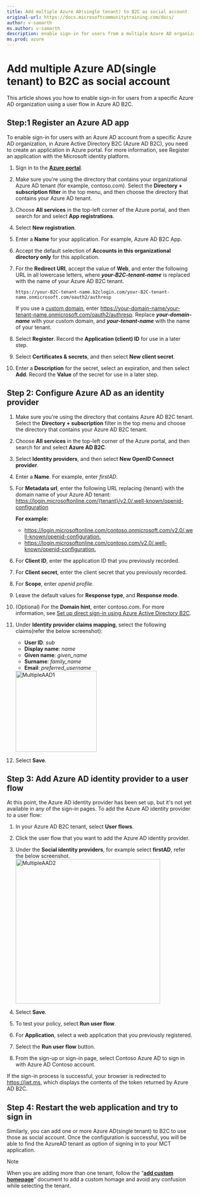 ```yaml
---
title: Add multiple Azure AD(single tenant) to B2C as social account
original-url: https://docs.microsoftcommunitytraining.com/docs/
author: v-samarth
ms.author: v-samarth
description: enable sign-in for users from a multiple Azure AD organization using a user flow in Azure AD B2C
ms.prod: azure
---
```


# Add multiple Azure AD(single tenant) to B2C as social account

This article shows you how to enable sign-in for users from a specific Azure AD organization using a user flow in Azure AD B2C.

## Step:1 Register an Azure AD app

To enable sign-in for users with an Azure AD account from a specific Azure AD organization, in Azure Active Directory B2C (Azure AD B2C), you need to create an application in Azure portal. For more information, see Register an application with the Microsoft identity platform.

1. Sign in to the [**Azure portal**](https://portal.azure.com/).
2. Make sure you're using the directory that contains your organizational Azure AD tenant (for example, contoso.com). Select the **Directory + subscription filter** in the top menu, and then choose the directory that contains your Azure AD tenant.
3. Choose **All services** in the top-left corner of the Azure portal, and then search for and select **App registrations**.
4. Select **New registration**.
5. Enter a **Name** for your application. For example, Azure AD B2C App.
6. Accept the default selection of **Accounts in this organizational directory only** for this application.
7. For the **Redirect URI**, accept the value of **Web**, and enter the following URL in all lowercase letters, where ***your-B2C-tenant-name*** is replaced with the name of your Azure AD B2C tenant.

    `https://your-B2C-tenant-name.b2clogin.com/your-B2C-tenant-name.onmicrosoft.com/oauth2/authresp`

     If you use a [custom domain](setup-custom-domain-url.md), enter <https://your-domain-name/your-tenant-name.onmicrosoft.com/oauth2/authresp>. Replace ***your-domain-name*** with your custom domain, and ***your-tenant-name*** with the name of your tenant.
8. Select **Register**. Record the **Application (client) ID** for use in a later step.
9. Select **Certificates & secrets**, and then select **New client secret**.
10. Enter a **Description** for the secret, select an expiration, and then select **Add**. Record the **Value** of the secret for use in a later step.

## Step 2: Configure Azure AD as an identity provider

1. Make sure you're using the directory that contains Azure AD B2C tenant. Select the **Directory + subscription** filter in the top menu and choose the directory that contains your Azure AD B2C tenant.
2. Choose **All services** in the top-left corner of the Azure portal, and then search for and select **Azure AD B2C**.
3. Select **Identity providers**, and then select **New OpenID Connect provider**.
4. Enter a **Name**. For example, enter *firstAD*.
5. For **Metadata url**, enter the following URL replacing {tenant} with the domain name of your Azure AD tenant:
    <https://login.microsoftonline.com/{tenant}/v2.0/.well-known/openid-configuration>

    **For example:**
    - <https://login.microsoftonline.com/contoso.onmicrosoft.com/v2.0/.well-known/openid-configuration.>
    - <https://login.microsoftonline.com/contoso.com/v2.0/.well-known/openid-configuration.>

6. For **Client ID**, enter the application ID that you previously recorded.
7. For **Client secret**, enter the client secret that you previously recorded.
8. For **Scope**, enter *openid profile*.
9. Leave the default values for **Response type**, and **Response mode**.
10. (Optional) For the **Domain hint**, enter contoso.com. For more information, see [Set up direct sign-in using Azure Active Directory B2C](https://docs.microsoft.com/azure/active-directory-b2c/direct-signin?pivots=b2c-user-flow#redirect-sign-in-to-a-social-provider).
11. Under **Identity provider claims mapping**, select the following claims(refer the below screenshot):
    - **User ID**: *sub*
    - **Display name**: *name*
    - **Given name**: *given_name*
    - **Surname**: *family_name*
    - **Email**: *preferred_username*
    <img width="218" alt="MultipleAAD1" src="https://user-images.githubusercontent.com/87796184/131975786-9f7b16e6-bfca-4124-807f-3f98af5dba3f.png">
12. Select **Save**.

## Step 3: Add Azure AD identity provider to a user flow

At this point, the Azure AD identity provider has been set up, but it's not yet available in any of the sign-in pages. To add the Azure AD identity provider to a user flow:

1. In your Azure AD B2C tenant, select **User flows**.
2. Click the user flow that you want to add the Azure AD identity provider.
3. Under the **Social identity providers**, for example select **firstAD**, refer the below screenshot.
    <img width="389" alt="MultipleAAD2" src="https://user-images.githubusercontent.com/87796184/131975913-59b4e403-a501-40d0-bcdc-d7c277d8615b.png">

4. Select **Save**.
5. To test your policy, select **Run user flow**.
6. For **Application**, select a web application that you previously registered. 
7. Select the **Run user flow** button.
8. From the sign-up or sign-in page, select Contoso Azure AD to sign in with Azure AD Contoso account.

If the sign-in process is successful, your browser is redirected to <https://jwt.ms>, which displays the contents of the token returned by Azure AD B2C.

## Step 4: Restart the web application and try to sign in

Similarly, you can add one or more Azure AD(single tenant) to B2C to use those as social account. Once the configuration is successful, you will be able to find the AzureAD tenant as option of signing in to your MCT application.

>[!NOTE]
>When you are adding more than one tenant, follow the “[**add custom homepage**](set-up-custom-homepage-for-your-mct-instance.md)” document to add a custom homage and avoid any confusion while selecting the tenant.
